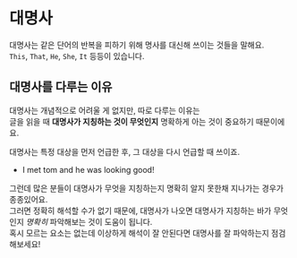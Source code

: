 # 대명사
대명사는 같은 단어의 반복을 피하기 위해 명사를 대신해 쓰이는 것들을 말해요.<br>
`This`, `That`, `He`, `She`, `It` 등등이 있습니다.

## 대명사를 다루는 이유
대명사는 개념적으로 어려울 게 없지만, 따로 다루는 이유는<br>
글을 읽을 때 **대명사가 지칭하는 것이 무엇인지** 명확하게 아는 것이 중요하기 때문이에요.<br>

대명사는 특정 대상을 먼저 언급한 후, 그 대상을 다시 언급할 때 쓰이죠.<br>
- I met tom and he was looking good!

그런데 많은 분들이 대명사가 무엇을 지칭하는지 명확히 알지 못한채 지나가는 경우가 종종있어요.<br>
그러면 정확히 해석할 수가 없기 때문에, 대명사가 나오면 대명사가 지칭하는 바가 무엇인지 *명확히* 파악해보는 것이 도움이 됩니다.<br>
혹시 모르는 요소는 없는데 이상하게 해석이 잘 안된다면 대명사를 잘 파악하는지 점검해보세요!
